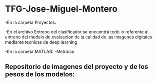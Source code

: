 # TFG-Jose-Miguel-Montero

-En la carpeta Proyectos:

-En el archivo Entreno del clasificador se encuentra todo lo referente al entreno del modelo de evaluacion de la calidad de las imagenes digitales mediante tecnicas de deep learning

-En la carpeta MATLAB:
-Metricas






Repositorio de imagenes del proyecto y de los pesos de los modelos:
-
